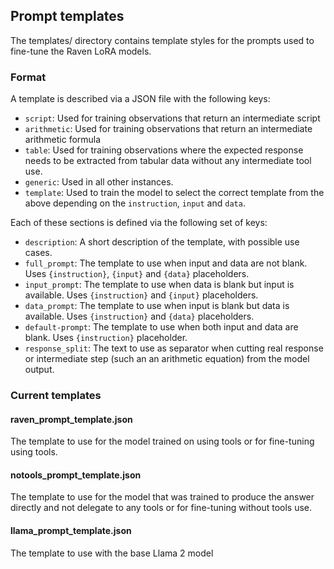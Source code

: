 ## Prompt templates

The templates/ directory contains template styles for the prompts used to fine-tune the Raven LoRA models.

### Format

A template is described via a JSON file with the following keys: 

- `script`: Used for training observations that return an intermediate script
- `arithmetic`: Used for training observations that return an intermediate arithmetic formula
- `table`: Used for training observations where the expected response needs to be extracted from tabular data without any intermediate tool use.
- `generic`: Used in all other instances.
- `template`: Used to train the model to select the correct template from the above depending on the `instruction`, `input` and `data`.

Each of these sections is defined via the following set of keys:

- `description`: A short description of the template, with possible use cases.
- `full_prompt`: The template to use when input and data are not blank. Uses `{instruction}`,  `{input}` and `{data}` placeholders.
- `input_prompt`: The template to use when data is blank but input is available. Uses `{instruction}` and `{input}` placeholders.
- `data_prompt`: The template to use when input is blank but data is available. Uses `{instruction}` and `{data}` placeholders.
- `default-prompt`: The template to use when both input and data are blank. Uses `{instruction}`  placeholder.
- `response_split`: The text to use as separator when cutting real response or intermediate step (such an an arithmetic equation) from the model output.

### Current templates

#### raven_prompt_template.json

The template to use for the model trained on using tools or for fine-tuning using tools.

#### notools_prompt_template.json

The template to use for the model that was trained to produce the answer directly and not delegate to any tools or for fine-tuning without tools use.

#### llama_prompt_template.json

The template to use with the base Llama 2 model
